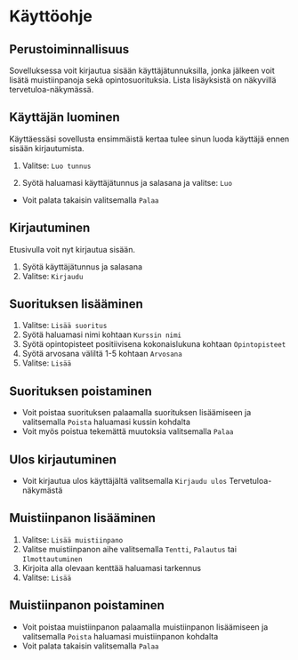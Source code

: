 # Käyttöohje
## Perustoiminnallisuus
Sovelluksessa voit kirjautua sisään käyttäjätunnuksilla, jonka jälkeen voit lisätä muistiinpanoja sekä opintosuorituksia. Lista lisäyksistä on näkyvillä tervetuloa-näkymässä.
## Käyttäjän luominen
Käyttäessäsi sovellusta ensimmäistä kertaa tulee sinun luoda käyttäjä ennen sisään kirjautumista.
1. Valitse: `Luo tunnus`

2. Syötä haluamasi käyttäjätunnus ja salasana ja valitse: `Luo`
- Voit palata takaisin valitsemalla `Palaa`

## Kirjautuminen
Etusivulla voit nyt kirjautua sisään.
1. Syötä käyttäjätunnus ja salasana
2. Valitse: `Kirjaudu`

## Suorituksen lisääminen
1. Valitse: `Lisää suoritus`
2. Syötä haluamasi nimi kohtaan `Kurssin nimi`
3. Syötä opintopisteet positiivisena kokonaislukuna kohtaan `Opintopisteet`
4. Syötä arvosana väliltä 1-5 kohtaan `Arvosana`
5. Valitse: `Lisää`

## Suorituksen poistaminen
- Voit poistaa suorituksen palaamalla suorituksen lisäämiseen ja valitsemalla `Poista` haluamasi kussin kohdalta
- Voit myös poistua tekemättä muutoksia valitsemalla `Palaa`
## Ulos kirjautuminen
- Voit kirjautua ulos käyttäjältä valitsemalla `Kirjaudu ulos` Tervetuloa-näkymästä

## Muistiinpanon lisääminen
1. Valitse: `Lisää muistiinpano`
2. Valitse muistiinpanon aihe valitsemalla `Tentti`, `Palautus` tai `Ilmottautuminen`
3. Kirjoita alla olevaan kenttää haluamasi tarkennus
4. Valitse: `Lisää`

## Muistiinpanon poistaminen
- Voit poistaa muistiinpanon palaamalla muistiinpanon lisäämiseen ja valitsemalla `Poista` haluamasi muistiinpanon kohdalta
- Voit palata takaisin valitsemalla `Palaa`
